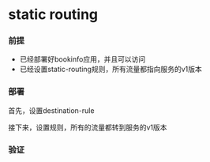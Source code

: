 # static routing

### 前提

- 已经部署好bookinfo应用，并且可以访问
- 已经设置static-routing规则，所有流量都指向服务的v1版本

### 部署

首先，设置destination-rule


接下来，设置规则，所有的流量都转到服务的v1版本

### 验证

